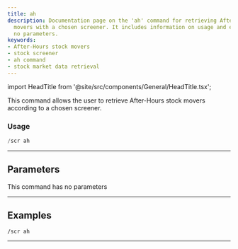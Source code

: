 ```yaml
---
title: ah
description: Documentation page on the 'ah' command for retrieving After-Hours stock
  movers with a chosen screener. It includes information on usage and examples with
  no parameters.
keywords:
- After-Hours stock movers
- stock screener
- ah command
- stock market data retrieval
---
```


import HeadTitle from '@site/src/components/General/HeadTitle.tsx';

<HeadTitle title="ah - Scr - Screeners - Telegram - Reference | OpenBB Bot Docs" />

This command allows the user to retrieve After-Hours stock movers according to a chosen screener.

### Usage

```python wordwrap
/scr ah
```

---

## Parameters

This command has no parameters


---

## Examples

```
/scr ah
```
---
